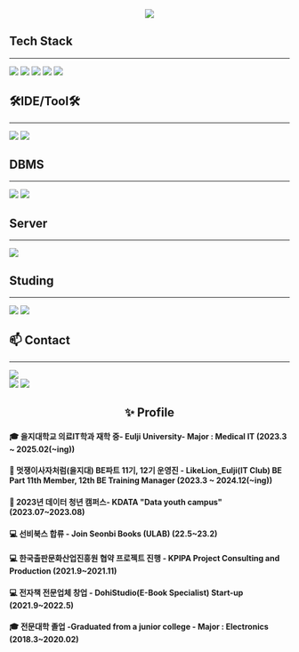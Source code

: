 <div align="center">
    <img src="https://capsule-render.vercel.app/api?type=soft&color=auto&height=200&section=header&text=Welcome%20to-nl-Choi%20Kyungtae's%20github.&fontSize=50" />
</div>


## Tech Stack
---
<img src="https://img.shields.io/badge/Java-ED8B00?style=for-the-badge&logo=openjdk&logoColor=white/">
 <img src="https://img.shields.io/badge/Springboot-6DB33F?style=for-the-badge&logo=springboot&logoColor=white"/>
 <img src="https://img.shields.io/badge/Spring-6DB33F?style=for-the-badge&logo=spring&logoColor=white/">
 <img src="https://img.shields.io/badge/Python-3776AB?style=for-the-badge&logo=python&logoColor=white/">
 <img src="https://img.shields.io/badge/R-276DC3?style=for-the-badge&logo=r&logoColor=white/">

## 🛠IDE/Tool🛠
---

<img src="https://img.shields.io/badge/Eclipse-2C2255?style=for-the-badge&logo=eclipse&logoColor=white/">
 <img src="https://img.shields.io/badge/IntelliJ_IDEA-000000.svg?style=for-the-badge&logo=intellij-idea&logoColor=white/">

## DBMS
---
<img src="https://img.shields.io/badge/MySQL-00000F?style=for-the-badge&logo=mysql&logoColor=white/">
<img src="https://img.shields.io/badge/H2-00000F?style=for-the-badge&logo=h2l&logoColor=white/">

## Server
---
<img src="https://img.shields.io/badge/Linux-FCC624?style=for-the-badge&logo=linux&logoColor=black/">

## Studing
---
<img src="https://img.shields.io/badge/NCP-03C75A?style=for-the-badge&logo=naver&logoColor=black/">
<img src="https://img.shields.io/badge/AWS-232F3E?style=for-the-badge&logo=amazonwebservices&logoColor=black/">


## 📫 Contact
---
      
<a href="https://dohi-blog.tistory.com/68"><img src="https://img.shields.io/badge/Tistory-000000?style=for-the-badge&logo=tistory&logoColor=white/"></a>  
<a href="https://www.instagram.com/rudxofj/"><img src="https://img.shields.io/badge/Instagram-E4405F?style=for-the-badge&logo=instagram&logoColor=white/"></a>
<a href="mailto:kmam147@gmail.com"><img src="https://img.shields.io/badge/kmam147@gmail.com-D14836?style=for-the-badge&logo=gmail&logoColor=white"/></a>

   <div>
       <h2 align="center">✨ Profile </h2>
        <h4 align="left"> 🎓 을지대학교 의료IT학과 재학 중- Eulji University- Major : Medical IT (2023.3 ~ 2025.02(~ing)) </h4>
        <h4 align="left"> 📖 멋쟁이사자처럼(을지대) BE파트 11기, 12기 운영진 - LikeLion_Eulji(IT Club) BE Part 11th Member, 12th BE Training Manager (2023.3 ~ 2024.12(~ing)) </h4>
        <h4 align="left"> 📖 2023년 데이터 청년 캠퍼스- KDATA "Data youth campus" (2023.07~2023.08) </h4>
        <h4 align="left"> 💻 선비북스 합류 - Join Seonbi Books (ULAB) (22.5~23.2) </h4>
        <h4 align="left"> 💻 한국출판문화산업진흥원 협약 프로젝트 진행 - KPIPA Project Consulting and Production (2021.9~2021.11) </h4>
        <h4 align="left"> 💻 전자책 전문업체 창업 - DohiStudio(E-Book Specialist) Start-up (2021.9~2022.5)  </h4>
        <h4 align="left"> 🎓 전문대학 졸업 -Graduated from a junior college - Major : Electronics (2018.3~2020.02) </h4>
   </div>



